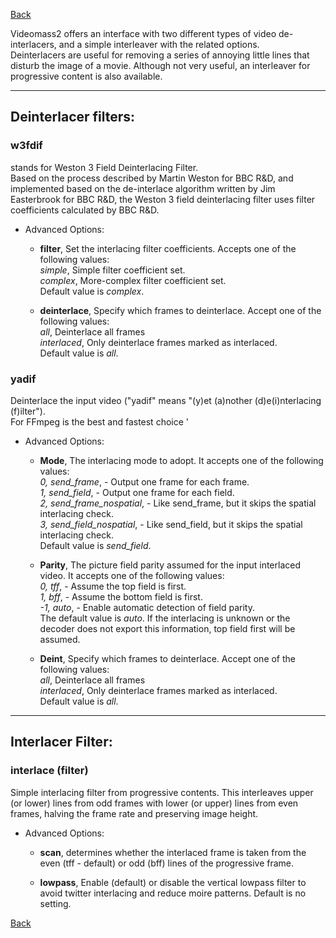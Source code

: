 [Back](../../../../videomass2_use.md)

Videomass2 offers an interface with two different types of video de-interlacers, and a simple interleaver with the related options.   
Deinterlacers are useful for removing a series of annoying little lines that disturb the image of a movie.
Although not very useful, an interleaver for progressive content is also available.

------------------
## Deinterlacer filters:

### w3fdif 
stands for Weston 3 Field Deinterlacing Filter.   
Based on the process described by Martin Weston for BBC R&D, and implemented based on the de-interlace algorithm written 
by Jim Easterbrook for BBC R&D, the Weston 3 field deinterlacing filter uses filter coefficients calculated by BBC R&D.

- Advanced Options:
  - **filter**, Set the interlacing filter coefficients. Accepts one of the following values:   
                        *simple*, Simple filter coefficient set.   
                        *complex*, More-complex filter coefficient set.   
                         Default value is *complex*.   
                                                 
  - **deinterlace**, Specify which frames to deinterlace. Accept one of the following values:   
                        *all*, Deinterlace all frames   
                        *interlaced*, Only deinterlace frames marked as interlaced.   
                         Default value is *all*.   


### yadif 
Deinterlace the input video ("yadif" means "(y)et (a)nother (d)e(i)nterlacing (f)ilter").   
For FFmpeg is the best and fastest choice '

- Advanced Options:
  - **Mode**, The interlacing mode to adopt. It accepts one of the following values:   
           *0, send_frame*, - Output one frame for each frame.   
           *1, send_field*, - Output one frame for each field.   
           *2, send_frame_nospatial*, - Like send_frame, but it skips the spatial interlacing check.   
           *3, send_field_nospatial*, - Like send_field, but it skips the spatial interlacing check.   
            Default value is *send_field*.   

  - **Parity**, The picture field parity assumed for the input interlaced video. It accepts one of the following values:   
            *0, tff*, - Assume the top field is first.   
            *1, bff*, - Assume the bottom field is first.   
            *-1, auto*, - Enable automatic detection of field parity.      
             The default value is *auto*. If the interlacing is unknown or the decoder does not export this information, 
             top field first will be assumed.

  - **Deint**, Specify which frames to deinterlace. Accept one of the following values:   
                        *all*, Deinterlace all frames   
                        *interlaced*, Only deinterlace frames marked as interlaced.   
                         Default value is *all*.

-----------------------
## Interlacer Filter:

### interlace (filter)
Simple interlacing filter from progressive contents. This interleaves upper (or lower) lines from odd 
frames with lower (or upper) lines from even frames, halving the frame rate and preserving image height.

- Advanced Options:

  - **scan**, determines whether the interlaced frame is taken from the even (tff - default) or odd (bff) lines of the 
  progressive frame.
  
  - **lowpass**, Enable (default) or disable the vertical lowpass filter to avoid twitter interlacing and reduce moire 
  patterns. Default is no setting.

[Back](../../../../videomass2_use.md)
